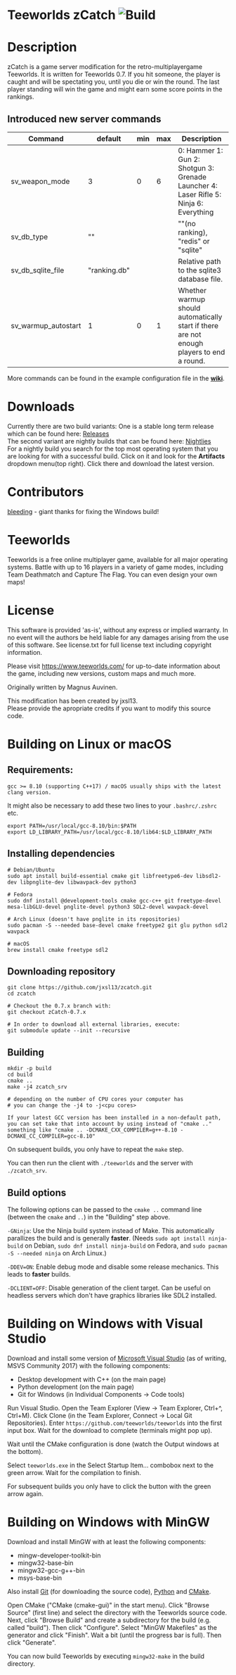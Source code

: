  Teeworlds zCatch ![Build](https://github.com/jxsl13/zcatch/workflows/Build/badge.svg)
=========

Description
===========

zCatch is a game server modification for the retro-multiplayergame Teeworlds. It is written for Teeworlds 0.7. If you hit someone, the player is caught and will be spectating you, until you die or win the round. The last player standing will win the game and might earn some score points in the rankings.

Introduced new server commands
------------------------------
| Command             | default      | min | max | Description                                                                                    |
|---------------------|--------------|-----|-----|------------------------------------------------------------------------------------------------|
| sv_weapon_mode      | 3            | 0   | 6   | 0: Hammer 1: Gun 2: Shotgun 3: Grenade Launcher 4: Laser Rifle 5: Ninja 6: Everything          |
| sv_db_type          | ""           |     |     | ""(no ranking), "redis" or "sqlite"                                                            |
| sv_db_sqlite_file   | "ranking.db" |     |     | Relative path to the sqlite3 database file.                                                    |
| sv_warmup_autostart | 1            | 0   | 1   | Whether warmup should automatically start if there are not enough players to end a round.      |
  
More commands can be found in the example configuration file in the **[wiki](https://github.com/jxsl13/zcatch/wiki/Server-configuration-example)**.

Downloads
=========

Currently there are two build variants: 
One is a stable long term release which can be found here: [Releases](https://github.com/jxsl13/zcatch/releases)  
The second variant are nightly builds that can be found here: [Nightlies](https://github.com/jxsl13/zcatch/actions)  
For a nightly build you search for the top most operating system that you are looking for with a successful build. Click on it and look for the **Artifacts** dropdown menu(top right). Click there and download the latest version.

Contributors
============

[bleeding](https://github.com/maximyurchuk) - giant thanks for fixing the Windows build!


Teeworlds
=========

Teeworlds is a free online multiplayer game, available for all major
operating systems. Battle with up to 16 players in a variety of game
modes, including Team Deathmatch and Capture The Flag. You can even
design your own maps!

License
=======

This software is provided 'as-is', without any express or implied
warranty. In no event will the authors be held liable for any damages
arising from the use of this software. See license.txt for full license
text including copyright information.

Please visit https://www.teeworlds.com/ for up-to-date information about
the game, including new versions, custom maps and much more.

Originally written by Magnus Auvinen. 


This modification has been created by jxsl13.  
Please provide the apropriate credits if you want to modify this source code.


Building on Linux or macOS
==========================

Requirements:
-------------

    gcc >= 8.10 (supporting C++17) / macOS usually ships with the latest clang version.  
It might also be necessary to add these two lines to your `.bashrc/.zshrc` etc.

    export PATH=/usr/local/gcc-8.10/bin:$PATH
    export LD_LIBRARY_PATH=/usr/local/gcc-8.10/lib64:$LD_LIBRARY_PATH

Installing dependencies
-----------------------

    # Debian/Ubuntu
    sudo apt install build-essential cmake git libfreetype6-dev libsdl2-dev libpnglite-dev libwavpack-dev python3

    # Fedora
    sudo dnf install @development-tools cmake gcc-c++ git freetype-devel mesa-libGLU-devel pnglite-devel python3 SDL2-devel wavpack-devel

    # Arch Linux (doesn't have pnglite in its repositories)
    sudo pacman -S --needed base-devel cmake freetype2 git glu python sdl2 wavpack

    # macOS
    brew install cmake freetype sdl2


Downloading repository
----------------------

    git clone https://github.com/jxsl13/zcatch.git
    cd zcatch

    # Checkout the 0.7.x branch with:
    git checkout zCatch-0.7.x

    # In order to download all external libraries, execute:
    git submodule update --init --recursive
    

Building
--------

    mkdir -p build
    cd build
    cmake ..
    make -j4 zcatch_srv

    # depending on the number of CPU cores your computer has
    # you can change the -j4 to -j<cpu cores> 

    If your latest GCC version has been installed in a non-default path, 
    you can set take that into account by using instead of "cmake .."
    something like "cmake .. -DCMAKE_CXX_COMPILER=g++-8.10 -DCMAKE_CC_COMPILER=gcc-8.10"

On subsequent builds, you only have to repeat the `make` step.

You can then run the client with `./teeworlds` and the server with
`./zcatch_srv`.


Build options
-------------

The following options can be passed to the `cmake ..` command line (between the
`cmake` and `..`) in the "Building" step above.

`-GNinja`: Use the Ninja build system instead of Make. This automatically
parallizes the build and is generally **faster**. (Needs `sudo apt install
ninja-build` on Debian, `sudo dnf install ninja-build` on Fedora, and `sudo
pacman -S --needed ninja` on Arch Linux.)

`-DDEV=ON`: Enable debug mode and disable some release mechanics. This leads to
**faster** builds.

`-DCLIENT=OFF`: Disable generation of the client target. Can be useful on
headless servers which don't have graphics libraries like SDL2 installed.


Building on Windows with Visual Studio
======================================

Download and install some version of [Microsoft Visual
Studio](https://www.visualstudio.com/) (as of writing, MSVS Community 2017)
with the following components:

* Desktop development with C++ (on the main page)
* Python development (on the main page)
* Git for Windows (in Individual Components → Code tools)

Run Visual Studio. Open the Team Explorer (View → Team Explorer, Ctrl+^,
Ctrl+M). Click Clone (in the Team Explorer, Connect → Local Git Repositories).
Enter `https://github.com/teeworlds/teeworlds` into the first input box. Wait
for the download to complete (terminals might pop up).

Wait until the CMake configuration is done (watch the Output windows at the
bottom).

Select `teeworlds.exe` in the Select Startup Item… combobox next to the green
arrow. Wait for the compilation to finish.

For subsequent builds you only have to click the button with the green arrow
again.


Building on Windows with MinGW
==============================

Download and install MinGW with at least the following components:

- mingw-developer-toolkit-bin
- mingw32-base-bin
- mingw32-gcc-g++-bin
- msys-base-bin

Also install [Git](https://git-scm.com/downloads) (for downloading the source
code), [Python](https://www.python.org/downloads/) and
[CMake](https://cmake.org/download/).

Open CMake ("CMake (cmake-gui)" in the start menu). Click "Browse Source"
(first line) and select the directory with the Teeworlds source code. Next,
click "Browse Build" and create a subdirectory for the build (e.g. called
"build"). Then click "Configure". Select "MinGW Makefiles" as the generator and
click "Finish". Wait a bit (until the progress bar is full). Then click
"Generate".

You can now build Teeworlds by executing `mingw32-make` in the build directory.


